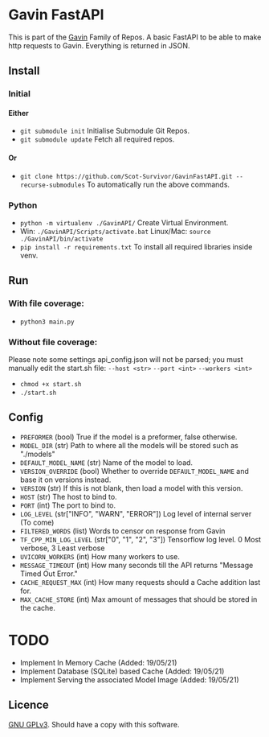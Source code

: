 # Gavin FastAPI
This is part of the [Gavin](https://github.com/Scot-Survivor/GavinTraining) Family of Repos. A basic FastAPI
to be able to make http requests to Gavin. Everything is returned in JSON.

## Install
### Initial
#### Either
- `git submodule init` Initialise Submodule Git Repos.
- `git submodule update` Fetch all required repos.
#### Or
- `git clone https://github.com/Scot-Survivor/GavinFastAPI.git --recurse-submodules` To automatically 
run the above commands.
### Python  
- `python -m virtualenv ./GavinAPI/` Create Virtual Environment.
- Win: `./GavinAPI/Scripts/activate.bat` Linux/Mac: `source ./GavinAPI/bin/activate`
- `pip install -r requirements.txt` To install all required libraries inside venv. 

## Run
### With file coverage:
- `python3 main.py`
### Without file coverage:
Please note some settings api_config.json will not be parsed; you must manually edit the start.sh file:
`--host <str>` `--port <int>` `--workers <int>`
- `chmod +x start.sh`
- `./start.sh`


## Config
- `PREFORMER` (bool) True if the model is a preformer, false otherwise.
- `MODEL_DIR` (str) Path to where all the models will be stored such as "./models"
- `DEFAULT_MODEL_NAME` (str) Name of the model to load.
- `VERSION_OVERRIDE` (bool) Whether to override `DEFAULT_MODEL_NAME` and base it on versions instead.
- `VERSION` (str) If this is not blank, then load a model with this version.
- `HOST` (str) The host to bind to.
- `PORT` (int) The port to bind to.
- `LOG_LEVEL` (str["INFO", "WARN", "ERROR"]) Log level of internal server (To come)
- `FILTERED_WORDS` (list<str>) Words to censor on response from Gavin
- `TF_CPP_MIN_LOG_LEVEL` (str["0", "1", "2", "3"]) Tensorflow log level. 0 Most verbose, 3 Least verbose
- `UVICORN_WORKERS` (int) How many workers to use. 
- `MESSAGE_TIMEOUT` (int) How many seconds till the API returns "Message Timed Out Error."
- `CACHE_REQUEST_MAX` (int) How many requests should a Cache addition last for. 
- `MAX_CACHE_STORE` (int) Max amount of messages that should be stored in the cache.

# TODO
- Implement In Memory Cache (Added: 19/05/21)
- Implement Database (SQLite) based Cache (Added: 19/05/21)
- Implement Serving the associated Model Image (Added: 19/05/21)

## Licence
[GNU GPLv3](https://www.gnu.org/licenses/gpl-3.0.txt). Should have a copy with this software.